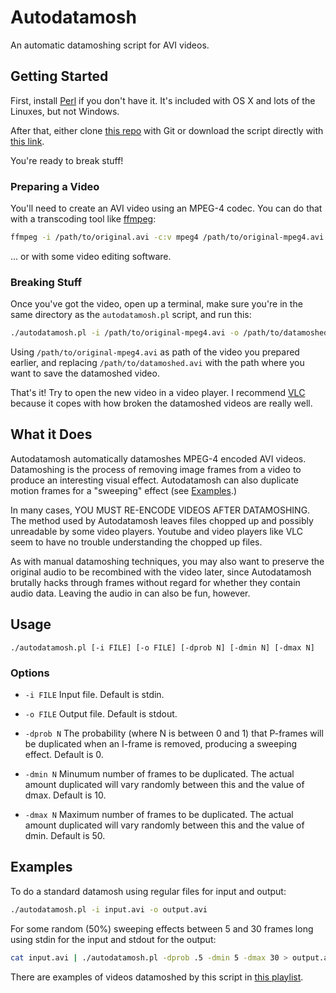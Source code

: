 # Autodatamosh

An automatic datamoshing script for AVI videos.

## Getting Started

First, install [Perl](https://www.perl.org/) if you don't have it.
It's included with OS X and lots of the Linuxes, but not Windows.

After that, either clone [this repo](https://github.com/grampajoe/Autodatamosh)
with Git or download the script directly with
[this link](https://raw.githubusercontent.com/grampajoe/Autodatamosh/master/autodatamosh.pl).

You're ready to break stuff!

### Preparing a Video

You'll need to create an AVI video using an MPEG-4 codec. You can do
that with a transcoding tool like [ffmpeg](https://www.ffmpeg.org/):

```bash
ffmpeg -i /path/to/original.avi -c:v mpeg4 /path/to/original-mpeg4.avi
```
... or with some video editing software.

### Breaking Stuff

Once you've got the video, open up a terminal, make sure you're in the
same directory as the `autodatamosh.pl` script, and run this:

```bash
./autodatamosh.pl -i /path/to/original-mpeg4.avi -o /path/to/datamoshed.avi
```

Using `/path/to/original-mpeg4.avi` as path of the video you prepared
earlier, and replacing `/path/to/datamoshed.avi` with the path where you want to
save the datamoshed video.

That's it! Try to open the new video in a video player. I recommend
[VLC](http://www.videolan.org/vlc/index.html) because it copes with
how broken the datamoshed videos are really well.

## What it Does

Autodatamosh automatically datamoshes MPEG-4 encoded AVI videos.
Datamoshing is the process of removing image frames from a video to
produce an interesting visual effect. Autodatamosh can also duplicate
motion frames for a "sweeping" effect (see [Examples](#examples).)

In many cases, YOU MUST RE-ENCODE VIDEOS AFTER DATAMOSHING. The method
used by Autodatamosh leaves files chopped up and possibly unreadable by
some video players. Youtube and video players like VLC seem to have no
trouble understanding the chopped up files.

As with manual datamoshing techniques, you may also want to preserve
the original audio to be recombined with the video later, since
Autodatamosh brutally hacks through frames without regard for whether
they contain audio data. Leaving the audio in can also be fun, however.

## Usage

```
./autodatamosh.pl [-i FILE] [-o FILE] [-dprob N] [-dmin N] [-dmax N]
```

### Options

- `-i FILE`
	Input file. Default is stdin.

- `-o FILE`
	Output file. Default is stdout.

- `-dprob N`
	The probability (where N is between 0 and 1) that P-frames will
	be duplicated when an I-frame is removed, producing a sweeping
	effect. Default is 0.

- `-dmin N`
	Minumum number of frames to be duplicated. The actual amount
	duplicated will vary randomly between this and the value of
	dmax. Default is 10.

- `-dmax N`
	Maximum number of frames to be duplicated. The actual amount
	duplicated will vary randomly between this and the value of
	dmin. Default is 50.


## Examples

To do a standard datamosh using regular files for input and output:

```bash
./autodatamosh.pl -i input.avi -o output.avi
```

For some random (50%) sweeping effects between 5 and 30 frames long
using stdin for the input and stdout for the output:

```bash
cat input.avi | ./autodatamosh.pl -dprob .5 -dmin 5 -dmax 30 > output.avi
```

There are examples of videos datamoshed by this script in
[this playlist](https://www.youtube.com/playlist?list=PLfQLhVDCKp4kMEfMA6hbP0dIEOmvDMAdD).
